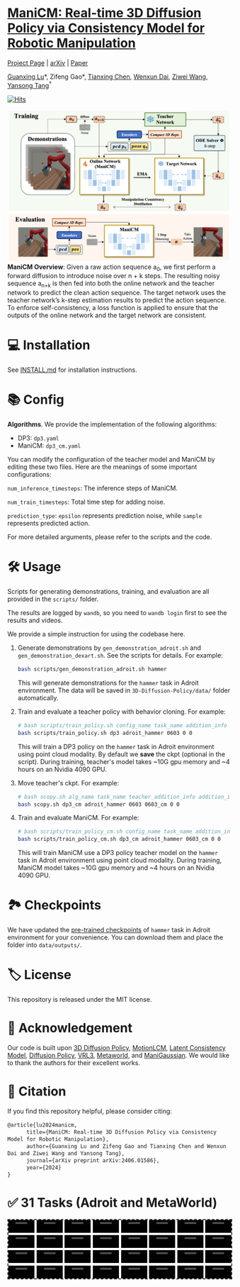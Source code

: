 # [ManiCM: Real-time 3D Diffusion Policy via Consistency Model for Robotic Manipulation](https://manicm-fast.github.io/)

[Project Page](https://manicm-fast.github.io/) | [arXiv](http://arxiv.org/abs/2406.01586) | [Paper](https://arxiv.org/pdf/2406.01586)

[Guanxing Lu](https://guanxinglu.github.io/)\*, Zifeng Gao\*, [Tianxing Chen](https://tianxingchen.github.io), [Wenxun Dai](https://github.com/Dai-Wenxun), [Ziwei Wang](https://ziweiwangthu.github.io/), [Yansong Tang](https://andytang15.github.io/)<sup>†</sup>

[![Hits](https://hits.seeyoufarm.com/api/count/incr/badge.svg?url=https%3A%2F%2Fgithub.com%2FManiCM-fast%2FManiCM&count_bg=%2349CCFF&title_bg=%23B038EF&icon=&icon_color=%23E7E7E7&title=ManiCM+Code+Viewers&edge_flat=false)](https://hits.seeyoufarm.com)

![](./files/2024-ManiCM.png)
<b>ManiCM Overview</b>: Given a raw action sequence a<sub>0</sub>, we first perform a forward diffusion to introduce noise over n + k steps. The resulting noisy sequence a<sub>n+k</sub> is then fed into both the online network and the teacher network to predict the clean action sequence. The target network uses the teacher network’s k-step estimation results to predict the action sequence. To enforce self-consistency, a loss function is applied to ensure that the outputs of the online network and the target network are consistent.

# 💻 Installation

See [INSTALL.md](INSTALL.md) for installation instructions. 



# 📚 Config

**Algorithms**. We provide the implementation of the following algorithms: 

- DP3: `dp3.yaml`
- ManiCM: `dp3_cm.yaml`

You can modify the configuration of the teacher model and ManiCM by editing these two files. Here are the meanings of some important configurations:

`num_inference_timesteps`: The inference steps of ManiCM.

`num_train_timesteps`: Total time step for adding noise.

`prediction_type`:  `epsilon` represents prediction noise, while `sample` represents predicted action.

For more detailed arguments, please refer to the scripts and the code.

# 🛠️ Usage

Scripts for generating demonstrations, training, and evaluation are all provided in the `scripts/` folder. 

The results are logged by `wandb`, so you need to `wandb login` first to see the results and videos.

We provide a simple instruction for using the codebase here.

1. Generate demonstrations by `gen_demonstration_adroit.sh` and `gen_demonstration_dexart.sh`. See the scripts for details. For example:
    ```bash
    bash scripts/gen_demonstration_adroit.sh hammer
    ```
    This will generate demonstrations for the `hammer` task in Adroit environment. The data will be saved in `3D-Diffusion-Policy/data/` folder automatically.


2. Train and evaluate a teacher policy with behavior cloning. For example:
    ```bash
    # bash scripts/train_policy.sh config_name task_name addition_info seed gpu_id 
    bash scripts/train_policy.sh dp3 adroit_hammer 0603 0 0
    ```
    This will train a DP3 policy on the `hammer` task in Adroit environment using point cloud modality. By default we **save** the ckpt (optional in the script). During training, teacher's model takes ~10G gpu memory and ~4 hours on an Nvidia 4090 GPU.
    
3. Move teacher's ckpt. For example:
    ```bash
    # bash scopy.sh alg_name task_name teacher_addition_info addition_info seed gpu_id
    bash scopy.sh dp3_cm adroit_hammer 0603 0603_cm 0 0
    ```
    
4. Train and evaluate ManiCM. For example:
    ```bash
    # bash scripts/train_policy_cm.sh config_name task_name addition_info seed gpu_id
    bash scripts/train_policy_cm.sh dp3_cm adroit_hammer 0603_cm 0 0
    ```
    This will train ManiCM use a DP3 policy teacher model on the `hammer` task in Adroit environment using point cloud modality. During training, ManiCM model takes ~10G gpu memory and ~4 hours on an Nvidia 4090 GPU.

# 🏞️ Checkpoints

We have updated the [pre-trained checkpoints](https://drive.google.com/drive/folders/1WhYQij_D3IisDpdLjKCQF3iaZB1bZ63f?usp=sharing) of `hammer` task in Adroit environment for your convenience. You can download them and place the folder into `data/outputs/`.

# 🏷️ License
This repository is released under the MIT license.

# 🙏 Acknowledgement

Our code is built upon [3D Diffusion Policy](https://github.com/YanjieZe/3D-Diffusion-Policy), [MotionLCM](https://github.com/Dai-Wenxun/MotionLCM), [Latent Consistency Model](https://github.com/luosiallen/latent-consistency-model), [Diffusion Policy](https://github.com/real-stanford/diffusion_policy), [VRL3](https://github.com/microsoft/VRL3), [Metaworld](https://github.com/Farama-Foundation/Metaworld), and [ManiGaussian](https://github.com/GuanxingLu/ManiGaussian). We would like to thank the authors for their excellent works.

# 🥰 Citation
If you find this repository helpful, please consider citing:

```
@article{lu2024manicm,
      title={ManiCM: Real-time 3D Diffusion Policy via Consistency Model for Robotic Manipulation}, 
      author={Guanxing Lu and Zifeng Gao and Tianxing Chen and Wenxun Dai and Ziwei Wang and Yansong Tang},
      journal={arXiv preprint arXiv:2406.01586},
      year={2024}
}
```

# ✅ 31 Tasks (Adroit and MetaWorld)

<div class="video-container">
  <!-- 示例中只添加了部分视频，你需要根据实际情况添加所有32个视频 -->
  
  <video class="video-item" controls>
    <source src="videos/1.mp4" type="video/mp4">
    Your browser does not support the video tag.
  </video>

  <video class="video-item" controls>
    <source src="videos/2.mp4" type="video/mp4">
    Your browser does not support the video tag.
  </video>

  <video class="video-item" controls>
    <source src="videos/3.mp4" type="video/mp4">
    Your browser does not support the video tag.
  </video>

  <video class="video-item" controls>
    <source src="videos/4.mp4" type="video/mp4">
    Your browser does not support the video tag.
  </video>

  <video class="video-item" controls>
    <source src="videos/5.mp4" type="video/mp4">
    Your browser does not support the video tag.
  </video>

  <video class="video-item" controls>
    <source src="videos/6.mp4" type="video/mp4">
    Your browser does not support the video tag.
  </video>

  <video class="video-item" controls>
    <source src="videos/7.mp4" type="video/mp4">
    Your browser does not support the video tag.
  </video>

  <video class="video-item" controls>
    <source src="videos/8.mp4" type="video/mp4">
    Your browser does not support the video tag.
  </video>

  <video class="video-item" controls>
    <source src="videos/9.mp4" type="video/mp4">
    Your browser does not support the video tag.
  </video>

  <video class="video-item" controls>
    <source src="videos/10.mp4" type="video/mp4">
    Your browser does not support the video tag.
  </video>

  <video class="video-item" controls>
    <source src="videos/11.mp4" type="video/mp4">
    Your browser does not support the video tag.
  </video>

  <video class="video-item" controls>
    <source src="videos/12.mp4" type="video/mp4">
    Your browser does not support the video tag.
  </video>

  <video class="video-item" controls>
    <source src="videos/13.mp4" type="video/mp4">
    Your browser does not support the video tag.
  </video>

  <video class="video-item" controls>
    <source src="videos/14.mp4" type="video/mp4">
    Your browser does not support the video tag.
  </video>

  <video class="video-item" controls>
    <source src="videos/15.mp4" type="video/mp4">
    Your browser does not support the video tag.
  </video>

  <video class="video-item" controls>
    <source src="videos/16.mp4" type="video/mp4">
    Your browser does not support the video tag.
  </video>

  <video class="video-item" controls>
    <source src="videos/17.mp4" type="video/mp4">
    Your browser does not support the video tag.
  </video>

  <video class="video-item" controls>
    <source src="videos/18.mp4" type="video/mp4">
    Your browser does not support the video tag.
  </video>

  <video class="video-item" controls>
    <source src="videos/19.mp4" type="video/mp4">
    Your browser does not support the video tag.
  </video>

  <video class="video-item" controls>
    <source src="videos/20.mp4" type="video/mp4">
    Your browser does not support the video tag.
  </video>

  <video class="video-item" controls>
    <source src="videos/21.mp4" type="video/mp4">
    Your browser does not support the video tag.
  </video>

  <video class="video-item" controls>
    <source src="videos/22.mp4" type="video/mp4">
    Your browser does not support the video tag.
  </video>

  <video class="video-item" controls>
    <source src="videos/23.mp4" type="video/mp4">
    Your browser does not support the video tag.
  </video>

  <video class="video-item" controls>
    <source src="videos/24.mp4" type="video/mp4">
    Your browser does not support the video tag.
  </video>

  <video class="video-item" controls>
    <source src="videos/25.mp4" type="video/mp4">
    Your browser does not support the video tag.
  </video>

  <video class="video-item" controls>
    <source src="videos/26.mp4" type="video/mp4">
    Your browser does not support the video tag.
  </video>

  <video class="video-item" controls>
    <source src="videos/27.mp4" type="video/mp4">
    Your browser does not support the video tag.
  </video>

  <video class="video-item" controls>
    <source src="videos/28.mp4" type="video/mp4">
    Your browser does not support the video tag.
  </video>

  <video class="video-item" controls>
    <source src="videos/29.mp4" type="video/mp4">
    Your browser does not support the video tag.
  </video>

  <video class="video-item" controls>
    <source src="videos/30.mp4" type="video/mp4">
    Your browser does not support the video tag.
  </video>

  <video class="video-item" controls>
    <source src="videos/31.mp4" type="video/mp4">
    Your browser does not support the video tag.
  </video>

  <video class="video-item" controls>
    <source src="videos/32.mp4" type="video/mp4">
    Your browser does not support the video tag.
  </video>
  <!-- 其他视频标签 -->
</div>


<style>
    .video-container {
        display: grid;
        grid-template-columns: repeat(8, 1fr); /* 8列，每列占网格容器宽度的1/8 */
        grid-template-rows: repeat(4, 1fr); /* 4行，每行占网格容器高度的1/4 */
        gap: 5px; /* 网格项之间的间隙 */
        width: 100%; /* 容器宽度 */
        border: 2px dashed #333; /* 虚线边框，可以根据需要调整颜色 */
        /* 如果您希望网格容器的高度也是自适应的，可以添加以下属性 */
        height: auto; /* 容器高度自适应 */
    }
    .video-item {
        width: 100%; /* 视频宽度占满网格项宽度 */
        height: 100%; /* 视频高度占满网格项高度 */
        /* 如果视频原始比例不是1:1，可能需要以下属性来保持视频的宽高比 */
        object-fit: cover; /* 视频填充网格项，可能会被裁剪 */
    }
</style>